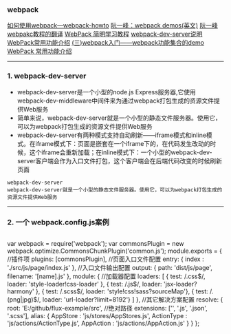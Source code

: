 ### webpack
[如何使用webpack—webpack-howto](http://www.tuicool.com/articles/rQFZFvU)
[阮一峰：webpack demos(英文)](https://github.com/ruanyf/webpack-demos)
[阮一峰webpakc教程的翻译](http://www.cnblogs.com/worldly1013/p/5989863.html)
[WebPack 简明学习教程](http://www.jianshu.com/p/b95bbcfc590d)
[webpack-dev-server说明](http://www.jianshu.com/p/941bfaf13be1)
[WebPack常用功能介绍](http://www.tuicool.com/articles/vAbYruq)
[(三)webpack入门——webpack功能集合的demo](http://www.cnblogs.com/erduyang/p/5617917.html)
[WebPack 常用功能介绍](https://segmentfault.com/a/1190000004172052)


---
### 1. webpack-dev-server
- webpack-dev-server是一个小型的node.js Express服务器,它使用webpack-dev-middleware中间件来为通过webpack打包生成的资源文件提供Web服务
- 简单来说，webpack-dev-server就是一个小型的静态文件服务器。使用它，可以为webpack打包生成的资源文件提供Web服务
- webpack-dev-server有两种模式支持自动刷新——iframe模式和inline模式。在iframe模式下：页面是嵌套在一个iframe下的，在代码发生改动的时候，这个iframe会重新加载；在inline模式下：一个小型的webpack-dev-server客户端会作为入口文件打包，这个客户端会在后端代码改变的时候刷新页面

```
webpack-dev-server
webpack-dev-server就是一个小型的静态文件服务器。使用它，可以为webpack打包生成的资源文件提供Web服务
```


---
### 2. 一个 webpack.config.js案例
```
```
var webpack = require('webpack');
var commonsPlugin = new webpack.optimize.CommonsChunkPlugin('common.js');
module.exports = {
    //插件项
    plugins: [commonsPlugin],
    //页面入口文件配置
    entry: {
        index : './src/js/page/index.js'
    },
    //入口文件输出配置
    output: {
        path: 'dist/js/page',
        filename: '[name].js'
    },
    module: {
        //加载器配置
        loaders: [
            { test: /\.css$/, loader: 'style-loader!css-loader' },
            { test: /\.js$/, loader: 'jsx-loader?harmony' },
            { test: /\.scss$/, loader: 'style!css!sass?sourceMap'},
            { test: /\.(png|jpg)$/, loader: 'url-loader?limit=8192'}
        ]
    },
    //其它解决方案配置
    resolve: {
        root: 'E:/github/flux-example/src', //绝对路径
        extensions: ['', '.js', '.json', '.scss'],
        alias: {
            AppStore : 'js/stores/AppStores.js',
            ActionType : 'js/actions/ActionType.js',
            AppAction : 'js/actions/AppAction.js'
        }
    }
};
```
```
